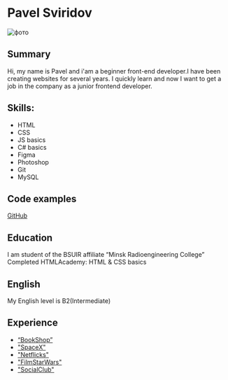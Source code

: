 
# Pavel Sviridov
![фото](https://sun1.velcom-by-minsk.userapi.com/c857036/v857036103/ce46b/QDX87mRGZcs.jpg)
## Summary
Hi, my name is Pavel and i'am a beginner front-end developer.I have been creating websites for several years.
I quickly learn and now I want to get a job in the company as a junior frontend developer.
## Skills:
* HTML
* CSS
* JS basics
* C# basics
* Figma
* Photoshop
* Git
* MySQL
## Code examples
[GitHub](https://github.com/NormanSv)
## Education
I am student of the BSUIR affiliate “Minsk Radioengineering College”
Completed HTMLAcademy: HTML & CSS basics
## English
My English level is B2(Intermediate)
## Experience
* [“BookShop”](https://bookshop.netlify.app/)
* ["SpaceX"](https://normansv.github.io/SpaceX/)
* ["Netflicks"](https://normansv.github.io/Netflicks/)
* ["FilmStarWars"](https://normansv.github.io/FilmStarWars/)
* ["SocialClub"](https://normansv.github.io/SocialClub/)
